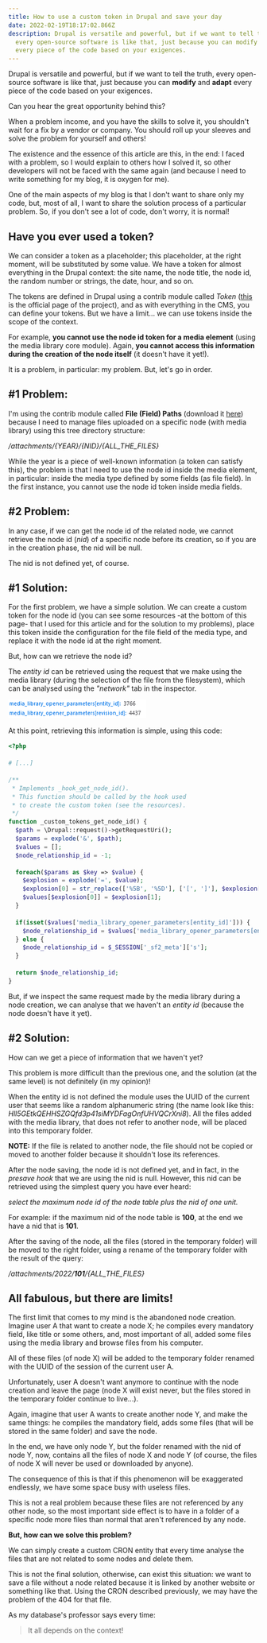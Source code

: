 ```yaml
---
title: How to use a custom token in Drupal and save your day
date: 2022-02-19T18:17:02.866Z
description: Drupal is versatile and powerful, but if we want to tell the truth,
  every open-source software is like that, just because you can modify and adapt
  every piece of the code based on your exigences.
---
```

Drupal is versatile and powerful, but if we want to tell the truth, every open-source software is like that, just because you can **modify** and **adapt** every piece of the code based on your exigences.

Can you hear the great opportunity behind this?

When a problem income, and you have the skills to solve it, you shouldn't wait for a fix by a vendor or company. You should roll up your sleeves and solve the problem for yourself and others!

The existence and the essence of this article are this, in the end: I faced with a problem, so I would explain to others how I solved it, so other developers will not be faced with the same again (and because I need to write something for my blog, it is oxygen for me).

One of the main aspects of my blog is that I don't want to share only my code, but, most of all, I want to share the solution process of a particular problem. So, if you don't see a lot of code, don't worry, it is normal!

## Have you ever used a token?

We can consider a token as a placeholder; this placeholder, at the right moment, will be substituted by some value. We have a token for almost everything in the Drupal context: the site name, the node title, the node id, the random number or strings, the date, hour, and so on.

The tokens are defined in Drupal using a contrib module called *Token* ([this](https://www.drupal.org/project/token) is the official page of the project), and as with everything in the CMS, you can define your tokens. But we have a limit... we can use tokens inside the scope of the context.

For example, **you cannot use the node id token for a media element** (using the media library core module). Again, **you cannot access this information during the creation of the node itself** (it doesn't have it yet!).

It is a problem, in particular: my problem. But, let's go in order.

## \#1 Problem:

I'm using the contrib module called **File (Field) Paths** (download it [here](https://www.drupal.org/project/filefield_paths)) because I need to manage files uploaded on a specific node (with media library) using this tree directory structure:

*/attachments/{YEAR}/{NID}/{ALL_THE_FILES}*

While the year is a piece of well-known information (a token can satisfy this), the problem is that I need to use the node id inside the media element, in particular: inside the media type defined by some fields (as file field). In the first instance, you cannot use the node id token inside media fields.

## \#2 Problem:

In any case, if we can get the node id of the related node, we cannot retrieve the node id (*nid*) of a specific node before its creation, so if you are in the creation phase, the nid will be null.

The nid is not defined yet, of course.

## \#1 Solution:

For the first problem, we have a simple solution. We can create a custom token for the node id (you can see some resources -at the bottom of this page- that I used for this article and for the solution to my problems), place this token inside the configuration for the file field of the media type, and replace it with the node id at the right moment.

But, how can we retrieve the node id?

The *entity id* can be retrieved using the request that we make using the media library (during the selection of the file from the filesystem), which can be analysed using the *"network"* tab in the inspector.

![The entity ID of the current node from the POST request.](request_media_library.png "The entity ID of the current node from the POST request.")

At this point, retrieving this information is simple, using this code:

```php
<?php

# [...]

/**
 * Implements _hook_get_node_id().
 * This function should be called by the hook used
 * to create the custom token (see the resources).
 */
function _custom_tokens_get_node_id() {
  $path = \Drupal::request()->getRequestUri();
  $params = explode('&', $path);
  $values = [];
  $node_relationship_id = -1;
 
  foreach($params as $key => $value) {
    $explosion = explode('=', $value);
    $explosion[0] = str_replace(['%5B', '%5D'], ['[', ']'], $explosion[0]);
    $values[$explosion[0]] = $explosion[1];
  }

  if(isset($values['media_library_opener_parameters[entity_id]'])) {
    $node_relationship_id = $values['media_library_opener_parameters[entity_id]'];
  } else {
    $node_relationship_id = $_SESSION['_sf2_meta']['s'];
  }

  return $node_relationship_id;
}
```

But, if we inspect the same request made by the media library during a node creation, we can analyse that we haven't an *entity id* (because the node doesn't have it yet).

## \#2 Solution:

How can we get a piece of information that we haven't yet?

This problem is more difficult than the previous one, and the solution (at the same level) is not definitely (in my opinion)!

When the entity id is not defined the module uses the UUID of the current user that seems like a random alphanumeric string (the name look like this: *Hll5GEtkQEHHSZGQfd3p41siMYDFagOnfUHVQCrXni8*). All the files added with the media library, that does not refer to another node, will be placed into this temporary folder.

**NOTE:** If the file is related to another node, the file should not be copied or moved to another folder because it shouldn't lose its references.

After the node saving, the node id is not defined yet, and in fact, in the *presave* *hook* that we are using the nid is null. However, this nid can be retrieved using the simplest query you have ever heard:

*select the maximum node id of the node table plus the nid of one unit.*

For example: if the maximum nid of the node table is **100**, at the end we have a nid that is **101**.

After the saving of the node, all the files (stored in the temporary folder) will be moved to the right folder, using a rename of the temporary folder with the result of the query:

*/attachments/2022/**101**/{ALL_THE_FILES}*

## All fabulous, but there are limits!

The first limit that comes to my mind is the abandoned node creation. Imagine user A that want to create a node X; he compiles every mandatory field, like title or some others, and, most important of all, added some files using the media library and browse files from his computer. 

All of these files (of node X) will be added to the temporary folder renamed with the UUID of the session of the current user A.

Unfortunately, user A doesn't want anymore to continue with the node creation and leave the page (node X will exist never, but the files stored in the temporary folder continue to live...).

Again, imagine that user A wants to create another node Y, and make the same things: he compiles the mandatory field, adds some files (that will be stored in the same folder) and save the node.

In the end, we have only node Y, but the folder renamed with the nid of node Y, now, contains all the files of node X and node Y (of course, the files of node X will never be used or downloaded by anyone).

The consequence of this is that if this phenomenon will be exaggerated endlessly, we have some space busy with useless files. 

This is not a real problem because these files are not referenced by any other node, so the most important side effect is to have in a folder of a specific node more files than normal that aren't referenced by any node. 

**But, how can we solve this problem?**

We can simply create a custom CRON entity that every time analyse the files that are not related to some nodes and delete them.

This is not the final solution, otherwise, can exist this situation: we want to save a file without a node related because it is linked by another website or something like that. Using the CRON described previously, we may have the problem of the 404 for that file.

As my database's professor says every time: 

> It all depends on the context!